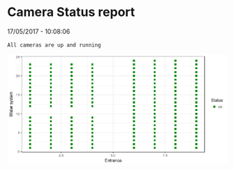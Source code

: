Camera Status report
================
17/05/2017 - 10:08:06

    All cameras are up and running

![](camreport_files/figure-markdown_github/unnamed-chunk-2-1.png)
